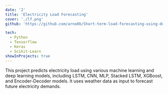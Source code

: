 ```yaml
---
date: '2'
title: 'Electricity Load Forecasting'
cover: './lf.png'
github: 'https://github.com/arno0b/Short-term-load-forecasting-using-deep-learning-/tree/main'

tech:
  - Python
  - Tensorflow
  - Keras
  - Scikit-Learn
showInProjects: true
---
```


This project predicts electricity load using various machine learning and deep learning models, including LSTM, CNN, MLP, Stacked LSTM, XGBoost, and Encoder-Decoder models. It uses weather data as input to forecast future electricity demands.
